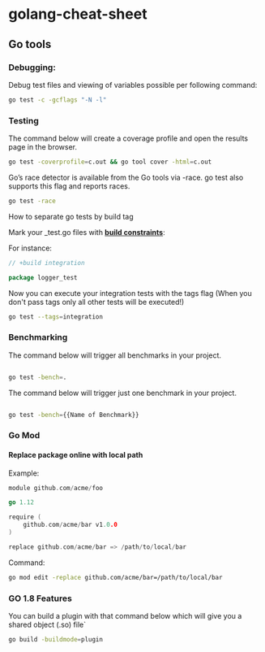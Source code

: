 # golang-cheat-sheet

## Go tools 

### Debugging:

Debug test files and viewing of variables possible per following command:  

```bash 
go test -c -gcflags "-N -l"
```
### Testing

The command below will create a coverage profile and open the results page in the browser.

```bash
go test -coverprofile=c.out && go tool cover -html=c.out
```

Go’s race detector is available from the Go tools via -race. go test also supports this flag and reports races.

```bash
go test -race
```
How to separate go tests by build tag

Mark your _test.go files with [**build constraints**][0]:

For instance:
```go
// +build integration

package logger_test

```
Now you can execute your integration tests with the tags flag (When you don't pass tags only all other tests will be executed!)

```bash
go test --tags=integration
```

### Benchmarking


The command below will trigger all benchmarks in your project.

```bash

go test -bench=.

```

The command below will trigger just one benchmark in your project.

```bash

go test -bench={{Name of Benchmark}}

```

### Go Mod 

#### Replace package online with local path

Example:

```go
module github.com/acme/foo

go 1.12

require (
	github.com/acme/bar v1.0.0
)

replace github.com/acme/bar => /path/to/local/bar
```

Command:

```bash
go mod edit -replace github.com/acme/bar=/path/to/local/bar
```


### GO 1.8 Features

You can build a plugin with that command below which will give you a shared object (.so) file`

```bash
go build -buildmode=plugin
```

[0]: https://golang.org/pkg/go/build/#hdr-Build_Constraints
